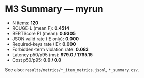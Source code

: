 # M3 Summary — myrun

- N items: **120**
- ROUGE-L (mean F): **0.4514**
- BERTScore F1 (mean): **0.9305**
- JSON valid rate (IE only): **0.000**
- Required-keys rate (IE): **0.000**
- Forbidden-term violation rate: **0.083**
- Latency p50/p95 (ms): **979.0 / 1765.15**
- Cost p50/p95: **0.0 / 0.0**

See also: `results/metrics/*_item_metrics.jsonl`, `*_summary.csv`.
